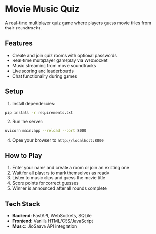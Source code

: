 # Movie Music Quiz

A real-time multiplayer quiz game where players guess movie titles from their soundtracks.

## Features

- Create and join quiz rooms with optional passwords
- Real-time multiplayer gameplay via WebSocket
- Music streaming from movie soundtracks
- Live scoring and leaderboards
- Chat functionality during games

## Setup

1. Install dependencies:
```bash
pip install -r requirements.txt
```

2. Run the server:
```bash
uvicorn main:app --reload --port 8000
```

4. Open your browser to `http://localhost:8000`

## How to Play

1. Enter your name and create a room or join an existing one
2. Wait for all players to mark themselves as ready
3. Listen to music clips and guess the movie title
4. Score points for correct guesses
5. Winner is announced after all rounds complete

## Tech Stack

- **Backend**: FastAPI, WebSockets, SQLite
- **Frontend**: Vanilla HTML/CSS/JavaScript
- **Music**: JioSaavn API integration
